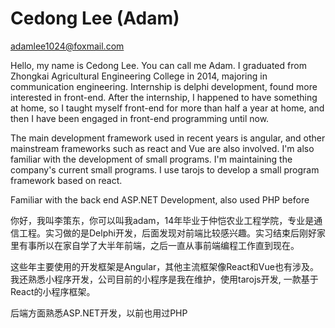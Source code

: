# Cedong Lee (Adam)
[adamlee1024@foxmail.com](mailto:adamlee1024@foxmail.com)

Hello, my name is Cedong Lee. You can call me Adam. I graduated from Zhongkai Agricultural Engineering College in 2014, majoring in communication engineering. Internship is delphi development, found more interested in front-end. After the internship, I happened to have something at home, so I taught myself front-end for more than half a year at home, and then I have been engaged in front-end programming until now.

The main development framework used in recent years is angular, and other mainstream frameworks such as react and Vue are also involved. I'm also familiar with the development of small programs. I'm maintaining the company's current small programs. I use tarojs to develop a small program framework based on react.

Familiar with the back end ASP.NET Development, also used PHP before

你好，我叫李策东，你可以叫我adam，14年毕业于仲恺农业工程学院，专业是通信工程。实习做的是Delphi开发，后面发现对前端比较感兴趣。实习结束后刚好家里有事所以在家自学了大半年前端，之后一直从事前端编程工作直到现在。

这些年主要使用的开发框架是Angular，其他主流框架像React和Vue也有涉及。我还熟悉小程序开发，公司目前的小程序是我在维护，使用tarojs开发, 一款基于React的小程序框架。

后端方面熟悉ASP.NET开发，以前也用过PHP

